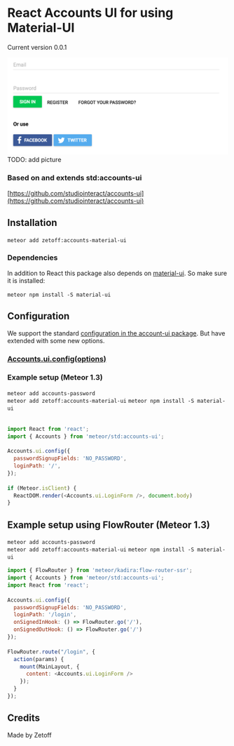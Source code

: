 # React Accounts UI for using Material-UI

Current version 0.0.1

![React Accounts UI for using Material-UI](./accounts-material-ui.png)
TODO: add picture

### Based on and extends std:accounts-ui

[https://github.com/studiointeract/accounts-ui](https://github.com/studiointeract/accounts-ui)

## Installation

`meteor add zetoff:accounts-material-ui`

### Dependencies

In addition to React this package also depends on [material-ui](http://www.material-ui.com/). So make sure it is installed:

`meteor npm install -S material-ui`

## Configuration

We support the standard [configuration in the account-ui package](http://docs.meteor.com/#/full/accounts_ui_config). But have extended with some new options.

### [Accounts.ui.config(options)](https://github.com/studiointeract/react-accounts-ui#configuration)

### Example setup (Meteor 1.3)

`meteor add accounts-password`  
`meteor add zetoff:accounts-material-ui`
`meteor npm install -S material-ui`

```javascript

import React from 'react';
import { Accounts } from 'meteor/std:accounts-ui';

Accounts.ui.config({
  passwordSignupFields: 'NO_PASSWORD',
  loginPath: '/',
});

if (Meteor.isClient) {
  ReactDOM.render(<Accounts.ui.LoginForm />, document.body)
}

```

## Example setup using FlowRouter (Meteor 1.3)

`meteor add accounts-password`  
`meteor add zetoff:accounts-material-ui`
`meteor npm install -S material-ui`

```javascript
import { FlowRouter } from 'meteor/kadira:flow-router-ssr';
import { Accounts } from 'meteor/std:accounts-ui';
import React from 'react';

Accounts.ui.config({
  passwordSignupFields: 'NO_PASSWORD',
  loginPath: '/login',
  onSignedInHook: () => FlowRouter.go('/'),
  onSignedOutHook: () => FlowRouter.go('/')
});

FlowRouter.route("/login", {
  action(params) {
    mount(MainLayout, {
      content: <Accounts.ui.LoginForm />
    });
  }
});
```

## Credits

Made by Zetoff
